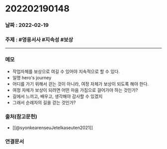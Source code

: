 # 202202190148
### 날짜 : 2022-02-19 

### 주제 : #영웅서사 #지속성 #보상

---
### 메모
- 작업자체를 보상으로 여길 수 있어야 지속적으로 할 수 있다.
- 일명 hero's journey
- 어디를 가기 위해서 걷는 것이 아니라, 여정 자체가 보상이 되도록 해야 한다.
- 여정 자체가 보상이 되려면 어떤 마음 가짐으로 걸어가야 하는 것인가?
- 길에서 느끼고, 배우고, 생각해야 감사할 수 있겠지
- 그래서 순례자의 길을 걷는 것인가?

### 출처(참고문헌)
- [[@syonkearenseuJetelkaseuten2021]]

### 연결문서